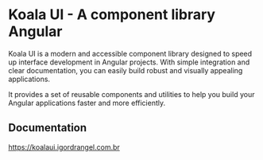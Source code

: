 # Koala UI - A component library Angular
Koala UI is a modern and accessible component library designed to speed up interface development in Angular projects. With simple integration and clear documentation, you can easily build robust and visually appealing applications.

It provides a set of reusable components and utilities to help you build your Angular applications faster and more efficiently.

## Documentation

https://koalaui.igordrangel.com.br
